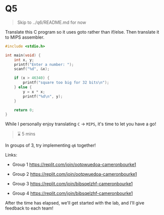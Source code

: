 Q5
=======================================

> Skip to ../q6/README.md for now

Translate this C program so it uses goto rather than if/else.
Then translate it to MIPS assembler.

```c
#include <stdio.h>

int main(void) {
    int x, y;
    printf("Enter a number: ");
    scanf("%d", &x);

    if (x > 46340) {
        printf("square too big for 32 bits\n");
    } else {
        y = x * x;
        printf("%d\n", y);
    }

    return 0;
}
```

While I personally enjoy translating `C` -> `MIPS`,
it's time to let you have a go!

> ⌛ 5 mins

In groups of 3, try implementing `q6` together!

Links:

- Group 1
	https://replit.com/join/ootpwuedoa-cameronbourke1

- Group 2
	https://replit.com/join/ootpwuedoa-cameronbourke1

- Group 3
	https://replit.com/join/bibsqelzhf-cameronbourke1

- Group 4
	https://replit.com/join/bibsqelzhf-cameronbourke1

After the time has elapsed, we'll get started
with the lab, and I'll give feedback to each team!
